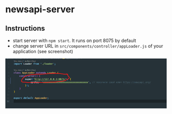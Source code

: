 # newsapi-server

## Instructions

- start server with `npm start`. It runs on port 8075 by default
- change server URL in `src/components/controller/appLoader.js` of your application (see screenshot)

![screenshot](screenshot1.png)
